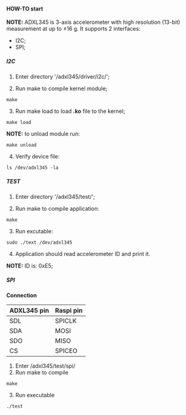 #### HOW-TO start

**NOTE:** ADXL345 is 3-axis accelerometer
with high resolution (13-bit) measurement at up to ±16 g.
It supports 2 interfaces:

- I2C;
- SPI;

##### I2C

1. Enter directory '/adxl345/driver/i2c/';

2. Run make to compile kernel module;

```
make
```
3. Run make load to load **.ko** file to the kernel;

```
make load
```
**NOTE:** to unload module run:
```
make unload
```

4. Verify device file:

```
ls /dev/adxl345 -la
```

##### TEST

1. Enter directory '/adxl345/test/';

2. Run make to compile application:

```
make
```
3. Run excutable:

```
sudo ./text /dev/adxl345
```

4. Application should read accelerometer ID and print it.

**NOTE:** ID is: 0xE5;

##### SPI

**Connection**

| ADXL345 pin | Raspi pin |
| ----------- | --------- |
| SDL         | SPICLK    |
| SDA         | MOSI      |
| SDO         | MISO      |
| CS          | SPICEO    |

1. Enter /adxl345/test/spi/
2. Run make to compile

```
make
```
3. Run executable 

```
./test
```
